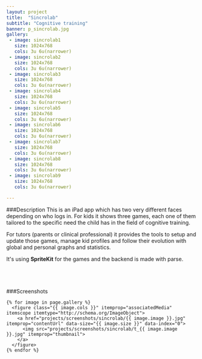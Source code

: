 ```yaml
---
layout: project
title:  "Sincrolab"
subtitle: "Cognitive training"
banner: p_sincrolab.jpg
gallery:
 - image: sincrolab1
   size: 1024x768
   cols: 3u 6u(narrower)
 - image: sincrolab2
   size: 1024x768
   cols: 3u 6u(narrower)
 - image: sincrolab3
   size: 1024x768
   cols: 3u 6u(narrower)
 - image: sincrolab4
   size: 1024x768
   cols: 3u 6u(narrower)
 - image: sincrolab5
   size: 1024x768
   cols: 3u 6u(narrower)
 - image: sincrolab6
   size: 1024x768
   cols: 3u 6u(narrower)
 - image: sincrolab7
   size: 1024x768
   cols: 3u 6u(narrower)
 - image: sincrolab8
   size: 1024x768
   cols: 3u 6u(narrower)
 - image: sincrolab9
   size: 1024x768
   cols: 3u 6u(narrower)

---
```

###Description
This is an iPad app which has two very different faces depending on who logs in. For kids it shows three games, each one of them tailored to the specific need the child has in the field of cognitive training.

For tutors (parents or clinical professional) it provides the tools to setup and update those games, manage kid profiles and follow their evolution with global and personal graphs and statistics.

It's using **SpriteKit** for the games and the backend is made with parse.

<a href="https://geo.itunes.apple.com/es/app/sincrolab/id848202360?mt=8" style="display:inline-block;overflow:hidden;background:url(http://linkmaker.itunes.apple.com/images/badges/en-us/badge_appstore-lrg.svg) no-repeat;width:165px;height:40px;"></a>

###Screenshots
<div class="my-gallery" itemscope itemtype="http://schema.org/ImageGallery">
  <div class="picture row" itemscope itemtype="http://schema.org/ImageGallery">

    {% for image in page.gallery %}
      <figure class="{{ image.cols }}" itemprop="associatedMedia" itemscope itemtype="http://schema.org/ImageObject">
        <a href="projects/screenshots/sincrolab/{{ image.image }}.jpg" itemprop="contentUrl" data-size="{{ image.size }}" data-index="0">
          <img src="projects/screenshots/sincrolab/t_{{ image.image }}.jpg" itemprop="thumbnail">
        </a>
      </figure>
    {% endfor %}

  </div>
</div>
